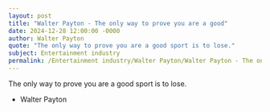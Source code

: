 ```yaml
---
layout: post
title: "Walter Payton - The only way to prove you are a good"
date: 2024-12-28 12:00:00 -0000
author: Walter Payton
quote: "The only way to prove you are a good sport is to lose."
subject: Entertainment industry
permalink: /Entertainment industry/Walter Payton/Walter Payton - The only way to prove you are a good
---
```


The only way to prove you are a good sport is to lose.

- Walter Payton
